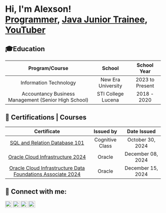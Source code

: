<h1>Hi, I'm Alexson! <br/><a href="https://github.com/alexsonzapanta">Programmer</a>, <a href="https://www.linkedin.com/in/alexsonzapanta/">Java Junior Trainee</a>, <a href="https://www.youtube.com/@xxrem">YouTuber</a></h1>


## 🎓Education

<div align="center">

| Program/Course | School | School Year |
| :-------------: | :-----: | :-----------: |
| Information Technology | New Era University | 2023 to Present |
| Accountancy Business Management (Senior High School)| STI College Lucena  | 2018 - 2020 |

</div>

## 📜 Certifications | Courses

<div align="center">

| Certificate | Issued by | Date Issued |
| :-------------: | :-----: | :-----------: |
| <a href="https://courses.cognitiveclass.ai/certificates/f06ea5dfe96144b689fbd0b56746ce07">SQL and Relation Database 101</a> | Cognitive Class | October 30, 2024 | 
| <a href="https://catalog-education.oracle.com/ords/certview/sharebadge?id=997CA3B90B31F323F46FCFEF6BAD071B102808BA4BD69D408C1B549E378BEE86">Oracle Cloud Infrastructure 2024 </a> | Oracle | December 08, 2024 | 
| <a href="https://https://catalog-education.oracle.com/ords/certview/sharebadge?id=997CA3B90B31F323F46FCFEF6BAD071BDDB84CC6E11C743BE387EDE6DB0B607D">Oracle Cloud Infrastructure Data Foundations Associate 2024 </a> | Oracle | December 15, 2024 | 



</div>




<h2> 🤳 Connect with me:</h2>

[<img align="left" alt="JoshMadakor | YouTube" width="22px" src="https://cdn.jsdelivr.net/npm/simple-icons@v3/icons/youtube.svg" />][youtube]
[<img align="left" alt="JoshMadakor | Twitter" width="22px" src="https://cdn.jsdelivr.net/npm/simple-icons@v3/icons/twitter.svg" />][twitter]
[<img align="left" alt="JoshMadakor | LinkedIn" width="22px" src="https://cdn.jsdelivr.net/npm/simple-icons@v3/icons/linkedin.svg" />][linkedin]
[<img align="left" alt="JoshMadakor | Instagram" width="22px" src="https://cdn.jsdelivr.net/npm/simple-icons@v3/icons/instagram.svg" />][instagram]

[twitter]: https://x.com/m1sorem
[youtube]: https://www.youtube.com/@xxrem
[instagram]: https://www.instagram.com/soremmm_/
[linkedin]: https://www.linkedin.com/in/alexsonzapanta/


